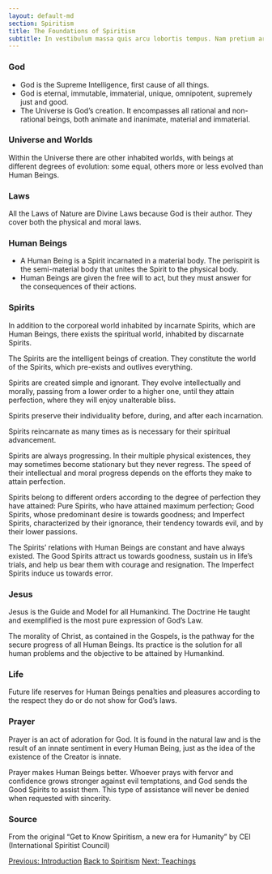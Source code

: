 ```yaml
---
layout: default-md
section: Spiritism
title: The Foundations of Spiritism
subtitle: In vestibulum massa quis arcu lobortis tempus. Nam pretium arcu in odio vulputate luctus.
---
```


### God
* God is the Supreme Intelligence, first cause of all things.
* God is eternal, immutable, immaterial, unique, omnipotent, supremely just and good.
* The Universe is God’s creation. It encompasses all rational and non-rational beings, both animate and inanimate, material and immaterial.

### Universe and Worlds
Within the Universe there are other inhabited worlds, with beings at different degrees of evolution: some equal, others more or less evolved than Human Beings.

### Laws
All the Laws of Nature are Divine Laws because God is their author. They cover both the physical and moral laws.

### Human Beings
* A Human Being is a Spirit incarnated in a material body. The perispirit is the semi-material body that unites the Spirit to the physical body.
* Human Beings are given the free will to act, but they must answer for the consequences of their actions.

### Spirits
In addition to the corporeal world inhabited by incarnate Spirits, which are Human Beings, there exists the spiritual world, inhabited by discarnate Spirits.

The Spirits are the intelligent beings of creation. They constitute the world of the Spirits, which pre-exists and outlives everything.

Spirits are created simple and ignorant. They evolve intellectually and morally, passing from a lower order to a higher one, until they attain perfection, where they will enjoy unalterable bliss.

Spirits preserve their individuality before, during, and after each incarnation.

Spirits reincarnate as many times as is necessary for their spiritual advancement.

Spirits are always progressing. In their multiple physical existences, they may sometimes become stationary but they never regress. The speed of their intellectual and moral progress depends on the efforts they make to attain perfection.

Spirits belong to different orders according to the degree of perfection they have attained: Pure Spirits, who have attained maximum perfection; Good Spirits, whose predominant desire is towards goodness; and Imperfect Spirits, characterized by their ignorance, their tendency towards evil, and by their lower passions.

The Spirits’ relations with Human Beings are constant and have always existed. The Good Spirits attract us towards goodness, sustain us in life’s trials, and help us bear them with courage and resignation. The Imperfect Spirits induce us towards error.

### Jesus
Jesus is the Guide and Model for all Humankind. The Doctrine He taught and exemplified is the most pure expression of God’s Law.

The morality of Christ, as contained in the Gospels, is the pathway for the secure progress of all Human Beings. Its practice is the solution for all human problems and the objective to be attained by Humankind.

### Life
Future life reserves for Human Beings penalties and pleasures according to the respect they do or do not show for God’s laws.

### Prayer
Prayer is an act of adoration for God. It is found in the natural law and is the result of an innate sentiment in every Human Being, just as the idea of the existence of the Creator is innate.

Prayer makes Human Beings better. Whoever prays with fervor and confidence grows stronger against evil temptations, and God sends the Good Spirits to assist them. This type of assistance will never be denied when requested with sincerity.



### Source
From the original “Get to Know Spiritism, a new era for Humanity” by CEI (International Spiritist Council)



<a href="/spiritism/about" class="button">Previous: Introduction</a>
<a href="/spiritism" class="button">Back to Spiritism</a>
<a href="/spiritism/teachings" class="button">Next: Teachings</a>
